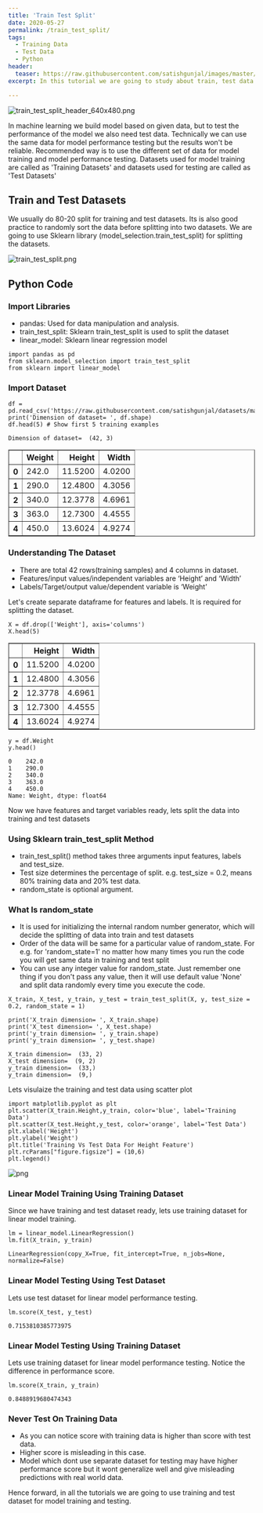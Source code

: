 ```yaml
---
title: 'Train Test Split'
date: 2020-05-27
permalink: /train_test_split/
tags:
  - Training Data
  - Test Data
  - Python
header:
  teaser: https://raw.githubusercontent.com/satishgunjal/images/master/train_test_split_header_640x480.png
excerpt: In this tutorial we are going to study about train, test data split. We will use sklearn library to do the data split.

---
```


![train_test_split_header_640x480.png](https://raw.githubusercontent.com/satishgunjal/images/master/train_test_split_header_640x480.png)
 
In machine learning we build model based on given data, but to test the performance of the model we also need test data. Technically we can use the same data for model performance testing but the results won't be reliable. Recommended way is to use the different set of data for model training and model performance testing. Datasets used for model training are called as 'Training Datasets' and datasets used for testing are called as 'Test Datasets'
 
 
## Train and Test Datasets
We usually do 80-20 split for training and test datasets. Its is also good practice to randomly sort the data before splitting into two datasets. We are going to use Sklearn library (model_selection.train_test_split) for splitting the datasets.
 
![train_test_split.png](https://raw.githubusercontent.com/satishgunjal/images/master/train_test_split.png)



## Python Code

### Import Libraries
* pandas: Used for data manipulation and analysis.
* train_test_split: Sklearn train_test_split is used to split the dataset
* linear_model: Sklearn linear regression model




```
import pandas as pd
from sklearn.model_selection import train_test_split
from sklearn import linear_model
```

### Import Dataset


```
df = pd.read_csv('https://raw.githubusercontent.com/satishgunjal/datasets/master/Fish_Weight_Train_Test_Split.csv')
print('Dimension of dataset= ', df.shape)
df.head(5) # Show first 5 training examples
```

    Dimension of dataset=  (42, 3)
    




<div>
<style scoped>
    .dataframe tbody tr th:only-of-type {
        vertical-align: middle;
    }

    .dataframe tbody tr th {
        vertical-align: top;
    }

    .dataframe thead th {
        text-align: right;
    }
</style>
<table border="1" class="dataframe">
  <thead>
    <tr style="text-align: right;">
      <th></th>
      <th>Weight</th>
      <th>Height</th>
      <th>Width</th>
    </tr>
  </thead>
  <tbody>
    <tr>
      <th>0</th>
      <td>242.0</td>
      <td>11.5200</td>
      <td>4.0200</td>
    </tr>
    <tr>
      <th>1</th>
      <td>290.0</td>
      <td>12.4800</td>
      <td>4.3056</td>
    </tr>
    <tr>
      <th>2</th>
      <td>340.0</td>
      <td>12.3778</td>
      <td>4.6961</td>
    </tr>
    <tr>
      <th>3</th>
      <td>363.0</td>
      <td>12.7300</td>
      <td>4.4555</td>
    </tr>
    <tr>
      <th>4</th>
      <td>450.0</td>
      <td>13.6024</td>
      <td>4.9274</td>
    </tr>
  </tbody>
</table>
</div>



### Understanding The Dataset
* There are total 42 rows(training samples) and 4 columns in dataset.
* Features/input values/independent variables are ‘Height’ and ‘Width’
* Labels/Target/output value/dependent variable is ‘Weight’
 
Let's create separate dataframe for features and labels. It is required for splitting the dataset.


```
X = df.drop(['Weight'], axis='columns')
X.head(5)
```




<div>
<style scoped>
    .dataframe tbody tr th:only-of-type {
        vertical-align: middle;
    }

    .dataframe tbody tr th {
        vertical-align: top;
    }

    .dataframe thead th {
        text-align: right;
    }
</style>
<table border="1" class="dataframe">
  <thead>
    <tr style="text-align: right;">
      <th></th>
      <th>Height</th>
      <th>Width</th>
    </tr>
  </thead>
  <tbody>
    <tr>
      <th>0</th>
      <td>11.5200</td>
      <td>4.0200</td>
    </tr>
    <tr>
      <th>1</th>
      <td>12.4800</td>
      <td>4.3056</td>
    </tr>
    <tr>
      <th>2</th>
      <td>12.3778</td>
      <td>4.6961</td>
    </tr>
    <tr>
      <th>3</th>
      <td>12.7300</td>
      <td>4.4555</td>
    </tr>
    <tr>
      <th>4</th>
      <td>13.6024</td>
      <td>4.9274</td>
    </tr>
  </tbody>
</table>
</div>




```
y = df.Weight
y.head()
```




    0    242.0
    1    290.0
    2    340.0
    3    363.0
    4    450.0
    Name: Weight, dtype: float64



Now we have features and target variables ready, lets split the data into training and test datasets

### Using Sklearn train_test_split Method
* train_test_split() method takes three arguments input features, labels and test_size. 
* Test size determines the percentage of split. e.g. test_size = 0.2, means 80% training data and 20% test data.
* random_state is optional argument.

### What Is random_state
* It is used for initializing the internal random number generator, which will decide the splitting of data into train and test datasets
* Order of the data will be same for a particular value of random_state. For e.g. for 'random_state=1' no matter how many times you run the code you will get same data in training and test split
* You can use any integer value for random_state. Just remember one thing if you don't pass any value, then it will use default value 'None' and split data randomly every time you execute the code.


 



```
X_train, X_test, y_train, y_test = train_test_split(X, y, test_size = 0.2, random_state = 1)

print('X_train dimension= ', X_train.shape)
print('X_test dimension= ', X_test.shape)
print('y_train dimension= ', y_train.shape)
print('y_train dimension= ', y_test.shape)
```

    X_train dimension=  (33, 2)
    X_test dimension=  (9, 2)
    y_train dimension=  (33,)
    y_train dimension=  (9,)
    

Lets visulaize the training and test data using scatter plot


```
import matplotlib.pyplot as plt
plt.scatter(X_train.Height,y_train, color='blue', label='Training Data')
plt.scatter(X_test.Height,y_test, color='orange', label='Test Data')
plt.xlabel('Height')
plt.ylabel('Weight')
plt.title('Training Vs Test Data For Height Feature')
plt.rcParams["figure.figsize"] = (10,6)
plt.legend()
```




![png](https://raw.githubusercontent.com/satishgunjal/images/master/training_vs_test_data_for_height_feature.png)


### Linear Model Training Using Training Dataset
Since we have training and test dataset ready, lets use training dataset for linear model training.


```
lm = linear_model.LinearRegression()
lm.fit(X_train, y_train)
```




    LinearRegression(copy_X=True, fit_intercept=True, n_jobs=None, normalize=False)



### Linear Model Testing Using Test Dataset
Lets use test dataset for linear model performance testing.


```
lm.score(X_test, y_test)
```




    0.7153810385773975



### Linear Model Testing Using Training Dataset
Lets use training dataset for linear model performance testing. Notice the difference in performance score.


```
lm.score(X_train, y_train)
```




    0.8488919680474343



### Never Test On Training Data
* As you can notice score with training data is higher than score with test data.
* Higher score is misleading in this case.
* Model which dont use separate dataset for testing may have higher performance score but it wont generalize well and give misleading predictions with real world data.

Hence forward, in all the tutorials we are going to use training and test dataset for model training and testing.
